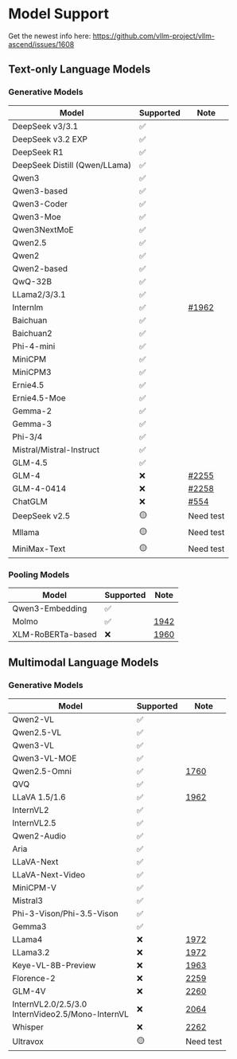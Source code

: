 # Model Support

Get the newest info here: https://github.com/vllm-project/vllm-ascend/issues/1608

## Text-only Language Models

### Generative Models

| Model                         | Supported | Note                                                                 |
|-------------------------------|-----------|----------------------------------------------------------------------|
| DeepSeek v3/3.1               | ✅        |                                                                      |
| DeepSeek v3.2 EXP             | ✅        |                                                                      |
| DeepSeek R1                   | ✅        |                                                                      |
| DeepSeek Distill (Qwen/LLama) | ✅        |                                                                      |
| Qwen3                         | ✅        |                                                                      |
| Qwen3-based                   | ✅        |                                                                      |
| Qwen3-Coder                   | ✅        |                                                                      |
| Qwen3-Moe                     | ✅        |                                                                      |
| Qwen3NextMoE                  | ✅        |                                                                      |
| Qwen2.5                       | ✅        |                                                                      |
| Qwen2                         | ✅        |                                                                      |
| Qwen2-based                   | ✅        |                                                                      |
| QwQ-32B                       | ✅        |                                                                      |
| LLama2/3/3.1                  | ✅        |                                                                      |
| Internlm                      | ✅        | [#1962](https://github.com/vllm-project/vllm-ascend/issues/1962)     |
| Baichuan                      | ✅        |                                                                      |
| Baichuan2                     | ✅        |                                                                      |
| Phi-4-mini                    | ✅        |                                                                      |
| MiniCPM                       | ✅        |                                                                      |
| MiniCPM3                      | ✅        |                                                                      |
| Ernie4.5                      | ✅        |                                                                      |
| Ernie4.5-Moe                  | ✅        |                                                                      |
| Gemma-2                       | ✅        |                                                                      |
| Gemma-3                       | ✅        |                                                                      |
| Phi-3/4                       | ✅        |                                                                      |
| Mistral/Mistral-Instruct      | ✅        |                                                                      |
| GLM-4.5                       | ✅        |                                                                      |
| GLM-4                         | ❌        | [#2255](https://github.com/vllm-project/vllm-ascend/issues/2255)     |
| GLM-4-0414                    | ❌        | [#2258](https://github.com/vllm-project/vllm-ascend/issues/2258)     |
| ChatGLM                       | ❌        | [#554](https://github.com/vllm-project/vllm-ascend/issues/554)       |
| DeepSeek v2.5                 | 🟡        | Need test                                                            |
| Mllama                        | 🟡        | Need test                                                            |
| MiniMax-Text                  | 🟡        | Need test                                                            |

### Pooling Models

| Model                         | Supported | Note                                                                 |
|-------------------------------|-----------|----------------------------------------------------------------------|
| Qwen3-Embedding               | ✅        |                                                                      |
| Molmo                         | ✅        | [1942](https://github.com/vllm-project/vllm-ascend/issues/1942)      |
| XLM-RoBERTa-based             | ❌        | [1960](https://github.com/vllm-project/vllm-ascend/issues/1960)      |

## Multimodal Language Models

### Generative Models

| Model                          | Supported     | Note                                                                 |
|--------------------------------|---------------|----------------------------------------------------------------------|
| Qwen2-VL                       | ✅            |                                                                      |
| Qwen2.5-VL                     | ✅            |                                                                      |
| Qwen3-VL                       | ✅            |                                                                      |
| Qwen3-VL-MOE                   | ✅            |                                                                      |
| Qwen2.5-Omni                   | ✅            | [1760](https://github.com/vllm-project/vllm-ascend/issues/1760)      |
| QVQ                            | ✅            |                                                                      |
| LLaVA 1.5/1.6                  | ✅            | [1962](https://github.com/vllm-project/vllm-ascend/issues/1962)      |
| InternVL2                      | ✅            |                                                                      |
| InternVL2.5                    | ✅            |                                                                      |
| Qwen2-Audio                    | ✅            |                                                                      |
| Aria                           | ✅            |                                                                      |
| LLaVA-Next                     | ✅            |                                                                      |
| LLaVA-Next-Video               | ✅            |                                                                      |
| MiniCPM-V                      | ✅            |                                                                      |
| Mistral3                       | ✅            |                                                                      |
| Phi-3-Vison/Phi-3.5-Vison      | ✅            |                                                                      |
| Gemma3                         | ✅            |                                                                      |
| LLama4                         | ❌            | [1972](https://github.com/vllm-project/vllm-ascend/issues/1972)      |
| LLama3.2                       | ❌            | [1972](https://github.com/vllm-project/vllm-ascend/issues/1972)      |
| Keye-VL-8B-Preview             | ❌            | [1963](https://github.com/vllm-project/vllm-ascend/issues/1963)      |
| Florence-2                     | ❌            | [2259](https://github.com/vllm-project/vllm-ascend/issues/2259)      |
| GLM-4V                         | ❌            | [2260](https://github.com/vllm-project/vllm-ascend/issues/2260)      |
| InternVL2.0/2.5/3.0<br>InternVideo2.5/Mono-InternVL | ❌ | [2064](https://github.com/vllm-project/vllm-ascend/issues/2064) |
| Whisper                        | ❌            | [2262](https://github.com/vllm-project/vllm-ascend/issues/2262)      |
| Ultravox                       | 🟡            | Need test                                                            |
